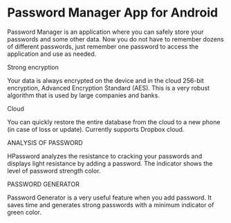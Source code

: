 # Password Manager App for Android

Password Manager is an application where you can safely store your passwords and some other data. Now you do not have to remember dozens of different passwords, just remember one password to access the application and use as needed.

Strong encryption

Your data is always encrypted on the device and in the cloud 256-bit encryption, Advanced Encryption Standard (AES). This is a very robust algorithm that is used by large companies and banks.

Cloud

You can quickly restore the entire database from the cloud to a new phone (in case of loss or update). Currently supports Dropbox cloud.

ANALYSIS OF PASSWORD

HPassword analyzes the resistance to cracking your passwords and displays light resistance by adding a password. The indicator shows the level of password strength color.

PASSWORD GENERATOR

Password Generator is a very useful feature when you add password. It saves time and generates strong passwords with a minimum indicator of green color.
